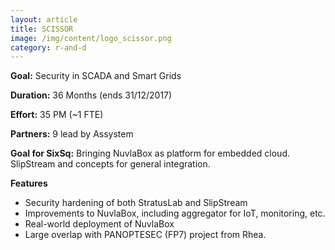 ```yaml
---
layout: article
title: SCISSOR  
image: /img/content/logo_scissor.png
category: r-and-d
---
```


**Goal:** Security in SCADA and Smart Grids 

**Duration:** 36 Months (ends 31/12/2017) 

**Effort:** 35 PM (~1 FTE) 

**Partners:** 9 lead by Assystem 

**Goal for SixSq:** Bringing NuvlaBox as platform for embedded cloud.  SlipStream and concepts for general integration.


**Features** 

 * Security hardening of both StratusLab and SlipStream
 * Improvements to NuvlaBox, including aggregator for IoT, monitoring, etc.
 * Real-world deployment of NuvlaBox
 * Large overlap with PANOPTESEC (FP7) project from Rhea. 


